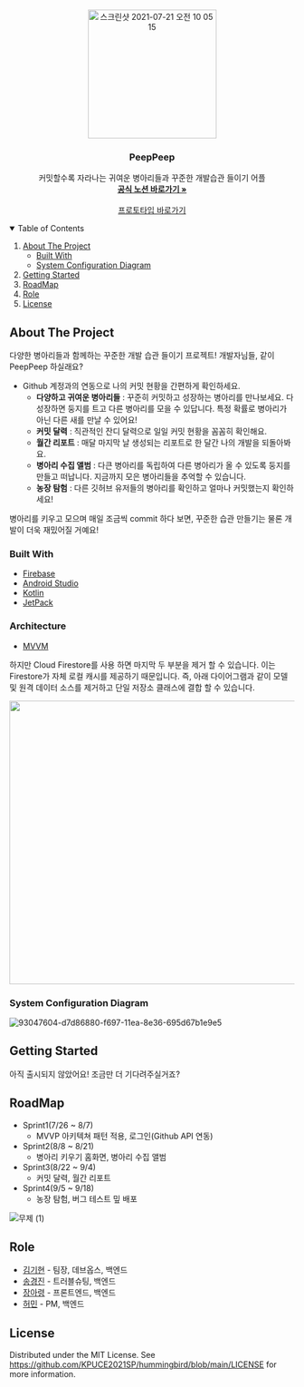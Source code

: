 

<!-- PROJECT LOGO -->
<br />
<p align="center">
  <a href="https://ovenapp.io/view/7yFxMZwFyZ10NiwMUPbTV39nFHsFDtfz/clQkh">
    <img width="227" alt="스크린샷 2021-07-21 오전 10 05 15" src="https://user-images.githubusercontent.com/54930877/126414507-7129adca-947a-4707-86a0-dcb15871194f.png">
  </a>

  <h3 align="center">PeepPeep</h3>

  <p align="center">
    커밋할수록 자라나는 귀여운 병아리들과 꾸준한 개발습관 들이기 어플
    <br />
    <a href="https://www.notion.so/PeepPeep-Home-91fd364357374b1abf066556b6cdda22"><strong>공식 노션 바로가기 »</strong></a>
    <br />
    <br />
    <a href="https://ovenapp.io/view/7yFxMZwFyZ10NiwMUPbTV39nFHsFDtfz#1CXFY">프로토타입 바로가기</a>
  </p>
</p>

<!-- TABLE OF CONTENTS -->
<details open="open">
  <summary>Table of Contents</summary>
  <ol>
    <li>
      <a href="#about-the-project">About The Project</a>
      <ul>
        <li><a href="#built-with">Built With</a></li>
        <li><a href="#system-configuration-diagram">System Configuration Diagram</a></li>
      </ul>
    </li>
    <li>
      <a href="#getting-started">Getting Started</a>
<!--       <ul>
        <li><a href="#prerequisites">Prerequisites</a></li>
      </ul> -->
    </li>
    <li><a href="#roadmap">RoadMap</a></li>
    <li><a href="#role">Role</a></li>
    <li><a href="#license">License</a></li>
  </ol>
</details>

<!-- ABOUT THE PROJECT -->
## About The Project
다양한 병아리들과 함께하는 꾸준한 개발 습관 들이기 프로젝트!
개발자님들, 같이 PeepPeep 하실래요?

- Github 계정과의 연동으로 나의 커밋 현황을 간편하게 확인하세요.
    - **다양하고 귀여운 병아리들** : 꾸준히 커밋하고 성장하는 병아리를 만나보세요. 다 성장하면 둥지를 트고 다른 병아리를 모을 수 있답니다. 특정 확률로 병아리가 아닌 다른 새를 만날 수 있어요!
    - **커밋 달력** : 직관적인 잔디 달력으로 일일 커밋 현황을 꼼꼼히 확인해요.
    - **월간 리포트** : 매달 마지막 날 생성되는 리포트로 한 달간 나의 개발을 되돌아봐요.
    - **병아리 수집 앨범** : 다큰 병아리를 독립하여 다른 병아리가 올 수 있도록 둥지를 만들고 떠납니다. 지금까지 모은 병아리들을 추억할 수 있습니다.
    - **농장 탐험** : 다른 깃허브 유저들의 병아리를 확인하고 얼마나 커밋했는지 확인하세요!

병아리를 키우고 모으며 매일 조금씩 commit 하다 보면, 꾸준한 습관 만들기는 물론 개발이 더욱 재밌어질 거예요!

### Built With

* [Firebase](https://firebase.google.com/)
* [Android Studio](https://developer.android.com/studio)
* [Kotlin](https://developer.android.com/kotlin)
* [JetPack](https://developer.android.com/jetpack?hl=ko)

### Architecture

* [MVVM](https://developer.android.com/jetpack/guide?hl=ko)


하지만 Cloud Firestore를 사용 하면 마지막 두 부분을 제거 할 수 있습니다. 이는 Firestore가 자체 로컬 캐시를 제공하기 때문입니다. 즉, 아래 다이어그램과 같이 모델 및 원격 데이터 소스를 제거하고 단일 저장소 클래스에 결합 할 수 있습니다.

<img src="https://user-images.githubusercontent.com/54930877/126727419-a0559519-e34b-42f6-a800-0917cbb5d19f.jpg" width=600 height=500></img>


<!-- 시스템 구성도 -->
### System Configuration Diagram
![93047604-d7d86880-f697-11ea-8e36-695d67b1e9e5](https://user-images.githubusercontent.com/54930877/126727611-32a60de1-e299-471c-abdc-2498aca8987b.png)

<!-- GETTING STARTED -->
## Getting Started

아직 출시되지 않았어요! 조금만 더 기다려주실거죠?

<!-- ### Prerequisites
프로젝트 수준 그래들
``` gradle
ext.kotlin_version = "1.5.10"
classpath "com.android.tools.build:gradle:4.2.2"
classpath "org.jetbrains.kotlin:kotlin-gradle-plugin:$kotlin_version"
```

앱 수준 그래들
``` gradle
compileSdkVersion 30
buildToolsVersion "30.0.0"
minSdkVersion 16
targetSdkVersion 30
jvmTarget = '1.8'
testImplementation 'junit:junit:4.+'
```
-- >

<!-- Roadmap -->
## RoadMap
- Sprint1(7/26 ~ 8/7)
  - MVVP 아키텍쳐 패턴 적용, 로그인(Github API 연동)
- Sprint2(8/8 ~ 8/21) 
  - 병아리 키우기 홈화면, 병아리 수집 앨범
- Sprint3(8/22 ~ 9/4)
  - 커밋 달력, 월간 리포트
- Sprint4(9/5 ~ 9/18)
  - 농장 탐험, 버그 테스트 밒 배포


![무제 (1)](https://user-images.githubusercontent.com/54930877/126888759-2dd84945-0ffa-43f4-a10e-a1596267be88.jpg)

<!-- Role -->
## Role

* [김기현](https://github.com/kim1387) - 팀장, 데브옵스, 백엔드
* [송경진](https://github.com/kjsong99) - 트러블슈팅, 백엔드
* [장아령](https://github.com/aristo0922) - 프론트엔드, 백엔드
* [허민](https://github.com/hhhminme) - PM, 백엔드

<!-- LICENSE -->
## License

Distributed under the MIT License. See https://github.com/KPUCE2021SP/hummingbird/blob/main/LICENSE for more information.

